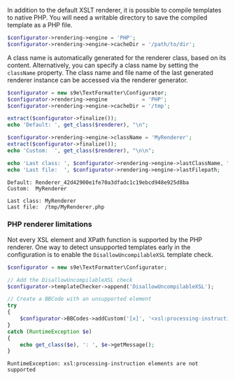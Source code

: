 In addition to the default XSLT renderer, it is possible to compile templates to native PHP. You will need a writable directory to save the compiled template as a PHP file.

```php
$configurator->rendering->engine = 'PHP';
$configurator->rendering->engine->cacheDir = '/path/to/dir';
```

A class name is automatically generated for the renderer class, based on its content. Alternatively, you can specify a class name by setting the `className` property. The class name and file name of the last generated renderer instance can be accessed via the renderer generator.

```php
$configurator = new s9e\TextFormatter\Configurator;
$configurator->rendering->engine           = 'PHP';
$configurator->rendering->engine->cacheDir = '/tmp';

extract($configurator->finalize());
echo 'Default: ', get_class($renderer), "\n";

$configurator->rendering->engine->className = 'MyRenderer';
extract($configurator->finalize());
echo 'Custom:  ', get_class($renderer), "\n\n";

echo 'Last class: ', $configurator->rendering->engine->lastClassName, "\n";
echo 'Last file:  ', $configurator->rendering->engine->lastFilepath;
```
```
Default: Renderer_42d42900e1fe70a3dfadc1c19ebcd948e925d8ba
Custom:  MyRenderer

Last class: MyRenderer
Last file:  /tmp/MyRenderer.php
```


### PHP renderer limitations

Not every XSL element and XPath function is supported by the PHP renderer. One way to detect unsupported templates early in the configuration is to enable the `DisallowUncompilableXSL` template check.

```php
$configurator = new s9e\TextFormatter\Configurator;

// Add the DisallowUncompilableXSL check
$configurator->templateChecker->append('DisallowUncompilableXSL');

// Create a BBCode with an unsupported element
try
{
	$configurator->BBCodes->addCustom('[x]', '<xsl:processing-instruction name="foo"/>');
}
catch (RuntimeException $e)
{
	echo get_class($e), ': ', $e->getMessage();
}
```
```
RuntimeException: xsl:processing-instruction elements are not supported
```
